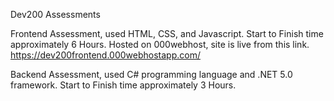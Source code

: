 Dev200 Assessments

Frontend Assessment, used HTML, CSS, and Javascript.
Start to Finish time approximately 6 Hours.
Hosted on 000webhost, site is live from this link.
https://dev200frontend.000webhostapp.com/

Backend Assessment, used C# programming language and .NET 5.0 framework.
Start to Finish time approximately 3 Hours.